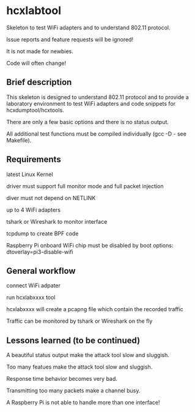 hcxlabtool
==============

Skeleton to test WiFi adapters and to understand 802.11 protocol.

Issue reports and feature requests will be ignored!

It is not made for newbies.

Code will often change!


Brief description
--------------

This skeleton is designed to understand 802.11 protocol and to provide a laboratory environment to test WiFi adapters and code snippets for hcxdumptool/hcxtools.

There are only a few basic options and there is no status output.

All additional test functions must be compiled individually (gcc -D - see Makefile).


Requirements
--------------

latest Linux Kernel

driver must support full monitor mode and full packet injection

diver must not depend on NETLINK

up to 4 WiFi adapters

tshark or Wireshark to monitor interface

tcpdump to create BPF code

Raspberry Pi onboard WiFi chip must be disabled by boot options: dtoverlay=pi3-disable-wifi


General workflow
--------------

connect WiFi adpater

run hcxlabxxxx tool

hcxlabxxxx will create a pcapng file which contain the recorded traffic

Traffic can be monitored by tshark or Wireshark on the fly 


Lessons learned (to be continued)
--------------

A beautiful status output make the attack tool slow and sluggish.

Too many featues make the attack tool slow and sluggish.

Response time behavior becomes very bad.

Transmitting too many packets make a channel busy.

A Raspberry Pi is not able to handle more than one interface!
